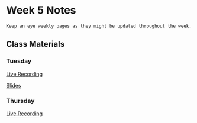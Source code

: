 Week 5 Notes
============================

```{note}
Keep an eye weekly pages as they might be updated throughout the week.
```

## Class Materials

### Tuesday

[Live Recording](https://uci.yuja.com/V/Video?v=3004492&node=10316909&a=193689427&autoplay=1)

<a href="../resources/INF_134_Week_5_Tu.pdf">Slides</a>

### Thursday

[Live Recording]()



